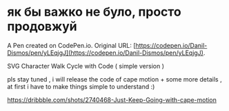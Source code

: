 # як бы важко не було, просто продовжуй

A Pen created on CodePen.io. Original URL: [https://codepen.io/Danil-Dismos/pen/yLEqjgJ](https://codepen.io/Danil-Dismos/pen/yLEqjgJ).

SVG Character  Walk Cycle with Code ( simple version )

pls stay tuned , i will release the code of cape motion + some more details , at first i have to make things simple to understand :)

https://dribbble.com/shots/2740468-Just-Keep-Going-with-cape-motion